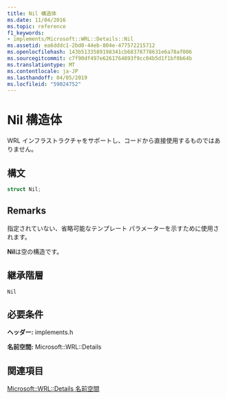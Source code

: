 ```yaml
---
title: Nil 構造体
ms.date: 11/04/2016
ms.topic: reference
f1_keywords:
- implements/Microsoft::WRL::Details::Nil
ms.assetid: ea6dddc1-2bd0-44eb-804e-477572215712
ms.openlocfilehash: 143b5133589198341cb68378778631e6a78af006
ms.sourcegitcommit: c7f90df497e6261764893f9cc04b5d1f1bf0b64b
ms.translationtype: MT
ms.contentlocale: ja-JP
ms.lasthandoff: 04/05/2019
ms.locfileid: "59024752"
---
```

# <a name="nil-structure"></a>Nil 構造体

WRL インフラストラクチャをサポートし、コードから直接使用するものではありません。

## <a name="syntax"></a>構文

```cpp
struct Nil;
```

## <a name="remarks"></a>Remarks

指定されていない、省略可能なテンプレート パラメーターを示すために使用されます。

**Nil**は空の構造です。

## <a name="inheritance-hierarchy"></a>継承階層

`Nil`

## <a name="requirements"></a>必要条件

**ヘッダー:** implements.h

**名前空間:** Microsoft::WRL::Details

## <a name="see-also"></a>関連項目

[Microsoft::WRL::Details 名前空間](microsoft-wrl-details-namespace.md)
